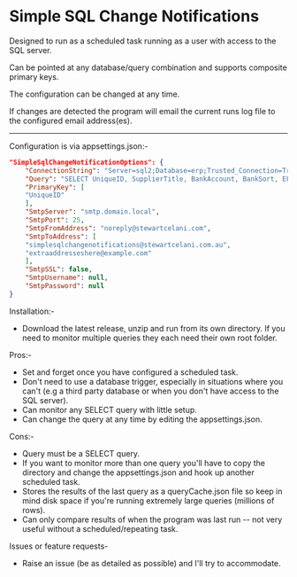 ﻿# Simple SQL Change Notifications

Designed to run as a scheduled task running as a user with access to the SQL server.

Can be pointed at any database/query combination and supports composite primary keys.

The configuration can be changed at any time.

If changes are detected the program will email the current runs log file to the configured email address(es).

---

Configuration is via appsettings.json:-
```json
"SimpleSqlChangeNotificationOptions": {
    "ConnectionString": "Server=sql2;Database=erp;Trusted_Connection=True;TrustServerCertificate=True;",
    "Query": "SELECT UniqueID, SupplierTitle, BankAccount, BankSort, EFTReference, Terms FROM SUPPLIERS ORDER BY SUPPLIERTITLE",
    "PrimaryKey": [
    "UniqueID"
    ],
    "SmtpServer": "smtp.domain.local",
    "SmtpPort": 25,
    "SmtpFromAddress": "noreply@stewartcelani.com",
    "SmtpToAddress": [
    "simplesqlchangenotifications@stewartcelani.com.au",
    "extraaddresseshere@example.com"
    ],
    "SmtpSSL": false,
    "SmtpUsername": null,
    "SmtpPassword": null
}
```

Installation:-
- Download the latest release, unzip and run from its own directory. If you need to monitor multiple queries they each need their own root folder.

Pros:-
- Set and forget once you have configured a scheduled task.
- Don't need to use a database trigger, especially in situations where you can't (e.g a third party database or when you don't have access to the SQL server).
- Can monitor any SELECT query with little setup.
- Can change the query at any time by editing the appsettings.json.

Cons:-
- Query must be a SELECT query.
- If you want to monitor more than one query you'll have to copy the directory and change the appsettings.json and hook up another scheduled task.
- Stores the results of the last query as a queryCache.json file so keep in mind disk space if you're running extremely large queries (millions of rows).
- Can only compare results of when the program was last run -- not very useful without a scheduled/repeating task.

Issues or feature requests-
- Raise an issue (be as detailed as possible) and I'll try to accommodate.
